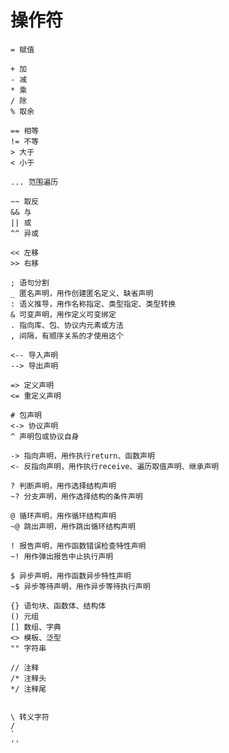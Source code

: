 # 操作符
    = 赋值

    + 加
    - 减
    * 乘
    / 除
    % 取余

    == 相等
    != 不等
    > 大于
    < 小于

    ... 范围遍历

    ~~ 取反
    && 与
    || 或
    ^^ 异或

    << 左移
    >> 右移

    ; 语句分割
    _ 匿名声明，用作创建匿名定义、缺省声明
    : 语义推导，用作名称指定、类型指定、类型转换
    & 可变声明，用作定义可变绑定  
    . 指向库、包、协议内元素或方法
    , 间隔，有顺序关系的才使用这个

    <-- 导入声明
    --> 导出声明

    => 定义声明
    <= 重定义声明

    # 包声明
    <-> 协议声明
    ^ 声明包或协议自身

    -> 指向声明，用作执行return、函数声明
    <- 反指向声明，用作执行receive、遍历取值声明、继承声明
    
    ? 判断声明，用作选择结构声明
    ~? 分支声明，用作选择结构的条件声明

    @ 循环声明，用作循环结构声明
    ~@ 跳出声明，用作跳出循环结构声明

    ! 报告声明，用作函数错误检查特性声明
    ~! 用作弹出报告中止执行声明

    $ 异步声明，用作函数异步特性声明
    ~$ 异步等待声明，用作异步等待执行声明

    {} 语句块、函数体、结构体
    () 元组
    [] 数组、字典
    <> 模板、泛型
    "" 字符串

    // 注释
    /* 注释头
    */ 注释尾


    \ 转义字符
    / 
    `
    ''

